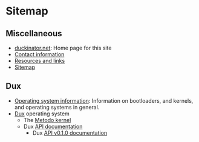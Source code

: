 # Sitemap #

## Miscellaneous ##

* [duckinator.net](/): Home page for this site
* [Contact information](/contact)
* [Resources and links](/resources)
* [Sitemap](/sitemap)

## Dux ##

* [Operating system information](/osinfo): Information on bootloaders, and kernels, and operating systems in general.
* [Dux](/dux) operating system
  * The [Metodo kernel](/dux/metodo)
  * Dux [API documentation](/api)
    * Dux [API v0.1.0 documentation](/api/v0.1.0)

